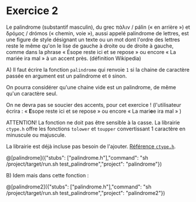 # Exercice 2

Le palindrome (substantif masculin), du grec πάλιν / pálin (« en arrière ») et δρόμος / drómos (« chemin, voie »), aussi appelé palindrome de lettres, est une figure de style désignant un texte ou un mot dont l'ordre des lettres reste le même qu'on le lise de gauche à droite ou de droite à gauche, comme dans la phrase « Ésope reste ici et se repose » ou encore « La mariée ira mal » à un accent près. 
(définition Wikipedia)

A) Il faut écrire la fonction `palindrome` qui renvoie `1` si la chaine de caractère passée en argument est un palindrome et `0` sinon.

On pourra considérer qu'une chaine vide est un palindrome, de même qu'un caractère seul.

On ne devra pas se soucier des accents, pour cet exercice ! (l'utilisateur écrira : « **E**sope reste ici et se repose » ou encore « La mari**e**e ira mal » )

ATTENTION! La fonction ne doit pas être sensible à la casse. La librairie `ctype.h` offre les fonctions `tolower` et `toupper` convertissant 1 caractère en minuscule ou majuscule. 

La librairie est déjà incluse pas besoin de l'ajouter. [Référence `ctype.h`](http://www.cplusplus.com/reference/cctype/).

@[palindrome]({"stubs": ["palindrome.h"],"command": "sh /project/target/run.sh test_palindrome","project": "palindrome"})

B) Idem mais dans cette fonction :

@[palindrome2]({"stubs": ["palindrome.h"],"command": "sh /project/target/run.sh test_palindrome","project": "palindrome2"})
